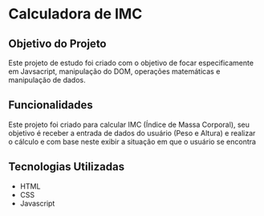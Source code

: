 # Calculadora de IMC
## Objetivo do Projeto
Este projeto de estudo foi criado com o objetivo de focar especificamente em Javsacript, manipulação do DOM, operações matemáticas e manipulação de dados.
## Funcionalidades
Este projeto foi criado para calcular IMC (Índice de Massa Corporal), seu objetivo é receber a entrada de dados do usuário (Peso e Altura) e realizar o cálculo e com base neste exibir a situação em que o usuário se encontra
## Tecnologias Utilizadas
* HTML
* CSS
* Javascript

